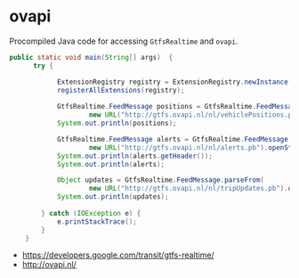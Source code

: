 ovapi
=====

Procompiled Java code for accessing `GtfsRealtime` and `ovapi`. 

```java
public static void main(String[] args)  {
      try {

            ExtensionRegistry registry = ExtensionRegistry.newInstance();
            registerAllExtensions(registry);
            
            GtfsRealtime.FeedMessage positions = GtfsRealtime.FeedMessage.parseFrom(
                    new URL("http://gtfs.ovapi.nl/nl/vehiclePositions.pb").openStream(), registry);
            System.out.println(positions);

            GtfsRealtime.FeedMessage alerts = GtfsRealtime.FeedMessage.parseFrom(
                    new URL("http://gtfs.ovapi.nl/nl/alerts.pb").openStream(), registry);
            System.out.println(alerts.getHeader());
            System.out.println(alerts);

            Object updates = GtfsRealtime.FeedMessage.parseFrom(
                    new URL("http://gtfs.ovapi.nl/nl/tripUpdates.pb").openStream(), registry);
            System.out.println(updates);
            
        } catch (IOException e) {
            e.printStackTrace();
        }
    }
```

*  https://developers.google.com/transit/gtfs-realtime/
*  http://ovapi.nl/
        
